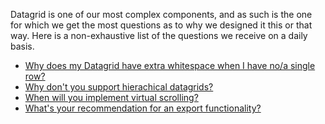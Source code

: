 Datagrid is one of our most complex components, and as such is the one for which we get the most questions
as to why we designed it this or that way. Here is a non-exhaustive list of the questions we receive on a daily basis.

* [Why does my Datagrid have extra whitespace when I have no/a single row?](Datagrid-minimum-height.md)
* [Why don't you support hierachical datagrids?](Hierarchical-datagrid.md)
* [When will you implement virtual scrolling?](Datagrid-virtual-scrolling)
* [What's your recommendation for an export functionality?](Datagrid-export.md)